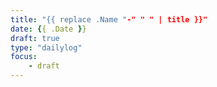 ```yaml
---
title: "{{ replace .Name "-" " " | title }}"
date: {{ .Date }}
draft: true
type: "dailylog"
focus: 
    - draft
---
```


